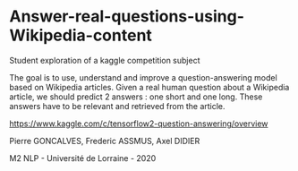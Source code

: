 # Answer-real-questions-using-Wikipedia-content

Student exploration of a kaggle competition subject

The goal is to use, understand and improve a question-answering model based on Wikipedia articles.
Given a real human question about a Wikipedia article, we should predict 2 answers : one
short and one long. These answers have to be relevant and retrieved from the article. 

https://www.kaggle.com/c/tensorflow2-question-answering/overview

Pierre GONCALVES, Frederic ASSMUS, Axel DIDIER 

M2 NLP - Université de Lorraine - 2020
